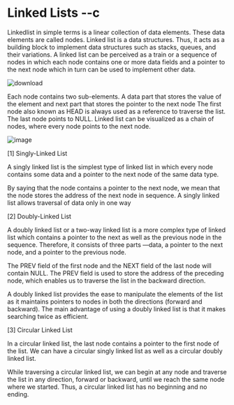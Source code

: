 # Linked Lists --c

Linkedlist in simple terms is a linear collection of data elements. These data elements are called nodes. Linked list is a data structures. Thus, it acts as a building block to implement data structures such as stacks, queues, and their variations. A linked list can be perceived as a train or a sequence of nodes in which each node contains one or more data fields and a pointer to the next node which in turn can be used to implement other data.

 ![download](https://user-images.githubusercontent.com/125913981/230955380-a125d640-80b7-491f-a14c-a3d38b42db83.png)
 
 Each node contains two sub-elements. A data part that stores the value of the element and next part that stores the pointer to the next node
 The first node also known as HEAD is always used as a reference to traverse the list. The last node points to NULL. Linked list can be visualized as a chain of nodes, where every node points to the next node.


![image](https://user-images.githubusercontent.com/125913981/230955846-851d3ce1-96ea-4fc2-bba9-64ef4f414249.png)

[1] Singly-Linked List 

A singly linked list is the simplest type of linked list in which every node contains some data and a pointer to the next node of the same data type.

By saying that the node contains a pointer to the next node, we mean that the node stores the address of the next node in sequence.
A singly linked list allows traversal of data only in one way


[2] Doubly-Linked List 

A doubly linked list or a two-way linked list is a more complex type of linked list which contains a pointer to the next as well as the previous node in the sequence.  Therefore, it consists of three parts —data, a pointer to the next node, and a pointer to the previous node.
      
The PREV field of the first node and the NEXT field of the last node will contain NULL.
The PREV field is used to store the address of the preceding node, which enables us to traverse the list in the backward direction.

A doubly linked list provides the ease to manipulate the elements of the list as it maintains pointers to nodes in both the directions (forward and backward). The main advantage of using a doubly linked list is that it makes searching twice as efficient.


[3] Circular Linked List  

         
In a circular linked list, the last node contains a pointer to the first node of the list.
We can have a circular singly linked list as well as a circular doubly linked list. 
     
While traversing a circular linked list, we can begin at any node and traverse the list in any direction, forward or backward, until we reach the same node where we started.  Thus, a circular linked list has no beginning and no ending.
 
